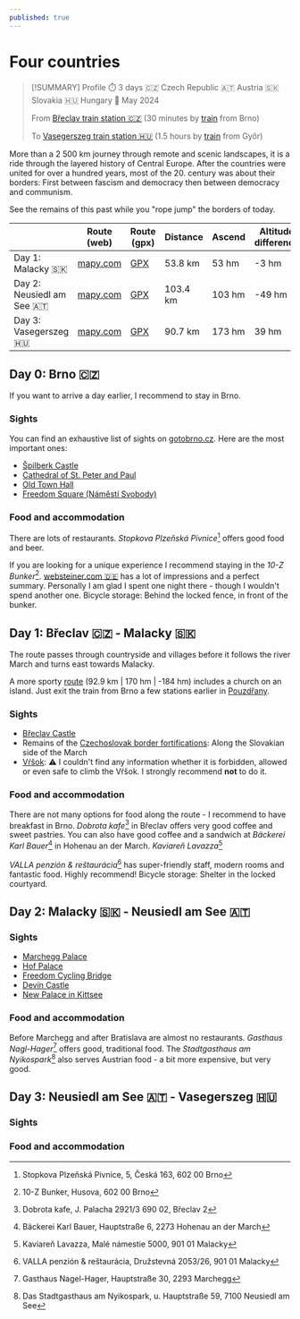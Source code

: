 ```yaml
---
published: true
---
```

# Four countries

> [!SUMMARY] Profile
> ⏱️ 3 days 🇨🇿 Czech Republic 🇦🇹 Austria 🇸🇰 Slovakia 🇭🇺 Hungary 📅 May 2024
> 
> From [Břeclav train station 🇨🇿](https://www.openstreetmap.org/#map=16/48.75398/16.89325) (30 minutes by [train](https://www.cd.cz/)  from Brno)
> 
> To [Vasegerszeg train station 🇭🇺](https://www.openstreetmap.org/#map=16/47.37165/16.92413) (1.5 hours by [train](https://jegy.mav.hu/) from Győr)

More than a 2 500 km journey through remote and scenic landscapes, it is a ride through the layered history of Central Europe. After the countries were united for over a hundred years, most of the 20. century was about their borders: First between fascism and democracy then between democracy and communism.

See the remains of this past while you "rope jump" the borders of today.

|                             | Route (web)                                                                                                                                                                                                                                                                                                                                                                                                                                                                                                                                          | Route (gpx)                        | Distance | Ascend | Altitude difference |
| --------------------------- | ---------------------------------------------------------------------------------------------------------------------------------------------------------------------------------------------------------------------------------------------------------------------------------------------------------------------------------------------------------------------------------------------------------------------------------------------------------------------------------------------------------------------------------------------------- | ---------------------------------- | -------- | ------ | ------------------- |
| Day 1: Malacky 🇸🇰         | [mapy.com](https://mapy.com/en/turisticka?planovani-trasy&rc=9nCOBxRSh5duQ5RPfh-xQ.DS9nJiPxQYOd5KWxQEjybR9xPyIUmmExPgGvlj53je&rs=pubt&rs=base&rs=osm&rs=osm&rs=osm&rs=coor&rs=osm&rs=osm&ri=15211075&ri=1701294&ri=1040841757&ri=1105217035&ri=1006893825&ri=&ri=1067194785&ri=1185535896&mrp=%7B%22c%22%3A121%7D&xc=%5B%5D&x=16.8989769&y=48.6133874&z=11)                                                                                                                                                                                          | [GPX](Four-country-tour-Day-1.gpx) | 53.8 km  | 53 hm  | -3 hm               |
| Day 2: Neusiedl am See 🇦🇹 | [mapy.com](https://mapy.com/en/turisticka?planovani-trasy&rc=9nVXpxPcUO9nHOPxPWBx9mvGRxPMNYfJygeAfjUHHf5qfR6gelfHlkfdxPDMbmZExO5UTfWggXkQTfXMk4nxOOpBmvnxOCoO9ndA1x69pU3SSx6e8a9mv3JxNl16&rs=osm&rs=osm&rs=coor&rs=osm&rs=coor&rs=osm&rs=coor&rs=coor&rs=osm&rs=osm&rs=osm&rs=coor&rs=osm&rs=osm&rs=osm&rs=osm&ri=136310013&ri=1015717051&ri=&ri=136217338&ri=&ri=1105217038&ri=&ri=&ri=35206841&ri=1190195917&ri=35206901&ri=&ri=1175986187&ri=1005953902&ri=12076879&ri=20362070&mrp=%7B%22c%22%3A121%7D&xc=%5B%5D&x=16.8738959&y=48.2264083&z=10) | [GPX](Four-country-tour-Day-2.gpx) | 103.4 km | 103 hm | -49 hm              |
| Day 3: Vasegerszeg 🇭🇺     | [mapy.com](https://mapy.com/en/turisticka?planovani-trasy&rc=9mv3BxNl-eeEPcqG54elWhgqreS5caixN6Y0h0PxMebc5BCxMNgTkI3xLvaTfbufj5CgCHf5DBV3G-xKm4ElhsboNl3FxK1QiVXf4Q&rs=osm&rs=coor&rs=osm&rs=osm&rs=osm&rs=osm&rs=osm&rs=osm&rs=coor&rs=coor&rs=osm&rs=osm&rs=osm&rs=osm&rs=osm&ri=20362070&ri=&ri=1026780806&ri=1240076368&ri=149352757&ri=12012980&ri=40335368&ri=110347850&ri=&ri=&ri=1204567273&ri=1205853876&ri=79392&ri=25052301&ri=127028636&mrp=%7B%22c%22%3A121%7D&xc=%5B%5D&x=16.8691041&y=47.7131910&z=10)                                | [GPX](Four-country-tour-Day-3.gpx) | 90.7 km  | 173 hm | 39 hm               |
 
## Day 0: Brno 🇨🇿
If you want to arrive a day earlier, I recommend to stay in Brno.

### Sights
You can find an exhaustive list of sights on [gotobrno.cz](https://www.gotobrno.cz/en/explore-brno/). Here are the most important ones:

- [Špilberk Castle](https://www.gotobrno.cz/en/place/spilberk-castle)
- [Cathedral of St. Peter and Paul](https://www.gotobrno.cz/en/place/cathedral-of-st-peter-and-paul/)
- [Old Town Hall](https://www.gotobrno.cz/en/place/old-town-hall/)
- [Freedom Square (Náměstí Svobody)](https://www.gotobrno.cz/en/place/freedom-square-namesti-svobody/)

### Food and accommodation
There are lots of restaurants. *Stopkova Plzeňská Pivnice*[^1] offers good food and beer.

If you are looking for a unique experience I recommend staying in the *10-Z Bunker*[^2]. [websteiner.com 🇩🇪](https://www.websteiner.com/brno23_10zbunker.html) has a lot of impressions and a perfect summary. Personally I am glad I spent one night there - though I wouldn't spend another one. Bicycle storage: Behind the locked fence, in front of the bunker.

## Day 1: Břeclav 🇨🇿 - Malacky 🇸🇰
The route passes through countryside and villages before it follows the river March and turns east towards Malacky.

A more sporty [route](https://en.mapy.cz/turisticka?planovani-trasy&rc=9mP-NxSWMr1ZuxSHpR9mXme1iJ9motPxRg4rkTkhC4mxSxR8zyfh-xQ.DS9nJiPxQYOdjOUxPgGv9nVXpcN8&rs=pubt&rs=base&rs=coor&rs=base&rs=base&rs=base&rs=osm&rs=osm&rs=osm&rs=osm&ri=15212542&ri=2338468&ri=&ri=2236820&ri=1722750&ri=1701294&ri=1040841757&ri=1105217035&ri=1067194785&ri=136310013&mrp=%7B%22c%22%3A121%7D&xc=%5B%5D&x=16.8607883&y=48.7149754&z=10) (92.9 km | 170 hm | -184 hm) includes a church on an island. Just exit the train from Brno a few stations earlier in [Pouzdřany](https://www.openstreetmap.org/#map=16/48.94205/16.63045).

### Sights

- [Břeclav Castle](https://en.wikipedia.org/wiki/B%C5%99eclav#Sights)
- Remains of the [Czechoslovak border fortifications](https://en.wikipedia.org/wiki/Czechoslovak_border_fortifications): Along the Slovakian side of the March
- [Vŕšok](https://mapy.com/sk/zakladni?source=osm&id=1067194785&x=16.9681849&y=48.4500894&z=17): ⚠️ I couldn't find any information whether it is forbidden, allowed or even safe to climb the Vŕšok. I strongly recommend **not** to do it.

### Food and accommodation
There are not many options for food along the route - I recommend to have breakfast in Brno. *Dobrota kafe*[^3] in Břeclav offers very good coffee and sweet pastries. You can also have good coffee and a sandwich at *Bäckerei Karl Bauer*[^4] in Hohenau an der March. *Kaviareň Lavazza*[^5]

*VALLA penzión & reštaurácia*[^6] has super-friendly staff, modern rooms and fantastic food. Highly recommend! Bicycle storage: Shelter in the locked courtyard.
## Day 2: Malacky 🇸🇰 - Neusiedl am See 🇦🇹


### Sights

- [Marchegg Palace](https://de.wikipedia.org/wiki/Schloss_Marchegg)
- [Hof Palace](https://en.wikipedia.org/wiki/Schloss_Hof)
- [Freedom Cycling Bridge](https://de.wikipedia.org/wiki/Fahrradbr%C3%BCcke_der_Freiheit)
- [Devín Castle](https://en.wikipedia.org/wiki/Dev%C3%ADn_Castle)
- [New Palace in Kittsee](https://de.wikipedia.org/wiki/Neues_Schloss_Kittsee)

### Food and accommodation
Before Marchegg and after Bratislava are almost no restaurants. *Gasthaus Nagl-Hager*[^7] offers good, traditional food. The *Stadtgasthaus am Nyikospark*[^8] also serves Austrian food - a bit more expensive, but very good.


## Day 3: Neusiedl am See 🇦🇹 - Vasegerszeg 🇭🇺

### Sights

### Food and accommodation


[^1]: Stopkova Plzeňská Pivnice, 5, Česká 163, 602 00 Brno

[^2]: 10-Z Bunker, Husova, 602 00 Brno

[^3]: Dobrota kafe, J. Palacha 2921/3 690 02, Břeclav 2

[^4]: Bäckerei Karl Bauer, Hauptstraße 6, 2273 Hohenau an der March

[^5]: Kaviareň Lavazza, Malé námestie 5000, 901 01 Malacky

[^6]: VALLA penzión & reštaurácia, Družstevná 2053/26, 901 01 Malacky

[^7]: Gasthaus Nagel-Hager, Hauptstraße 30, 2293 Marchegg

[^8]: Das Stadtgasthaus am Nyikospark, u. Hauptstraße 59, 7100 Neusiedl am See
